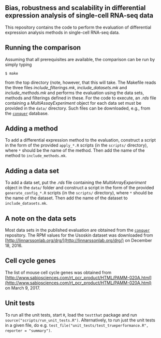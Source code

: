 ## Bias, robustness and scalability in differential expression analysis of single-cell RNA-seq data

This repository contains the code to perform the evaluation of differential expression analysis methods in single-cell RNA-seq data. 

## Running the comparison
Assuming that all prerequisites are available, the comparison can be run by simply typing 

```$ make```

from the top directory (note, however, that this will take. The Makefile reads the three files *include_filterings.mk*, *include_datasets.mk* and *include_methods.mk* and performs the evaluation using the data sets, methods and filterings defined in these. For the code to execute, an *.rds* file containing a *MultiAssayExperiment* object for each data set must be provided in the `data/` directory. Such files can be downloaded, e.g., from the [`conquer`](http://imlspenticton.uzh.ch:3838/conquer/) database. 

## Adding a method
To add a differential expression method to the evaluation, construct a script in the form of the provided `apply_*.R` scripts (in the `scripts/` directory), where `*` should be the name of the method. Then add the name of the method to `include_methods.mk`.

## Adding a data set
To add a data set, put the *.rds* file containing the *MultiArrayExperiment* object in the `data/` folder and construct a script in the form of the provided `generate_config_*.R` scripts (in the `scripts/` directory), where `*` should be the name of the dataset. Then add the name of the dataset to `include_datasets.mk`. 

## A note on the data sets
Most data sets in the published evaluation are obtained from the [`conquer`](http://imlspenticton.uzh.ch:3838/conquer/) repository. The RPM values for the Usoskin dataset was downloaded from [http://linnarssonlab.org/drg/](http://linnarssonlab.org/drg/) on December 18, 2016. 

## Cell cycle genes
The list of mouse cell cycle genes was obtained from [http://www.sabiosciences.com/rt_pcr_product/HTML/PAMM-020A.html](http://www.sabiosciences.com/rt_pcr_product/HTML/PAMM-020A.html) on March 9, 2017.

## Unit tests
To run all the unit tests, start `R`, load the `testthat` package and run 
``source("scripts/run_unit_tests.R")``. Alternatively, to run just the unit tests in a given file, do e.g. ``test_file("unit_tests/test_trueperformance.R", reporter = "summary")``.